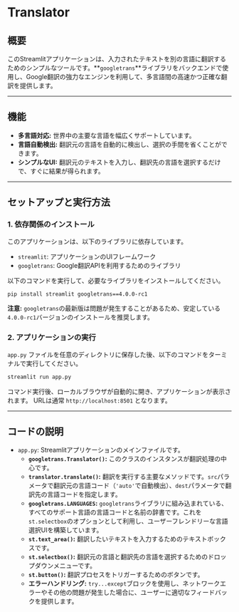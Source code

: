 
# Translator

## 概要

このStreamlitアプリケーションは、入力されたテキストを別の言語に翻訳するためのシンプルなツールです。**`googletrans`**ライブラリをバックエンドで使用し、Google翻訳の強力なエンジンを利用して、多言語間の高速かつ正確な翻訳を提供します。

---

## 機能

- **多言語対応:** 世界中の主要な言語を幅広くサポートしています。
- **言語自動検出:** 翻訳元の言語を自動的に検出し、選択の手間を省くことができます。
- **シンプルなUI:** 翻訳元のテキストを入力し、翻訳先の言語を選択するだけで、すぐに結果が得られます。

---

## セットアップと実行方法

### 1. 依存関係のインストール

このアプリケーションは、以下のライブラリに依存しています。

- `streamlit`: アプリケーションのUIフレームワーク
- `googletrans`: Google翻訳APIを利用するためのライブラリ

以下のコマンドを実行して、必要なライブラリをインストールしてください。

```bash
pip install streamlit googletrans==4.0.0-rc1
````

**注意:** `googletrans`の最新版は問題が発生することがあるため、安定している`4.0.0-rc1`バージョンのインストールを推奨します。

### 2\. アプリケーションの実行

`app.py` ファイルを任意のディレクトリに保存した後、以下のコマンドをターミナルで実行してください。

```bash
streamlit run app.py
```

コマンド実行後、ローカルブラウザが自動的に開き、アプリケーションが表示されます。
URLは通常 `http://localhost:8501` となります。

-----

## コードの説明

  - `app.py`: Streamlitアプリケーションのメインファイルです。
      - **`googletrans.Translator()`:** このクラスのインスタンスが翻訳処理の中心です。
      - **`translator.translate()`:** 翻訳を実行する主要なメソッドです。`src`パラメータで翻訳元の言語コード（`'auto'`で自動検出）、`dest`パラメータで翻訳先の言語コードを指定します。
      - **`googletrans.LANGUAGES`:** `googletrans`ライブラリに組み込まれている、すべてのサポート言語の言語コードと名前の辞書です。これを`st.selectbox`のオプションとして利用し、ユーザーフレンドリーな言語選択UIを構築しています。
      - **`st.text_area()`:** 翻訳したいテキストを入力するためのテキストボックスです。
      - **`st.selectbox()`:** 翻訳元の言語と翻訳先の言語を選択するためのドロップダウンメニューです。
      - **`st.button()`:** 翻訳プロセスをトリガーするためのボタンです。
      - **エラーハンドリング:** `try...except`ブロックを使用し、ネットワークエラーやその他の問題が発生した場合に、ユーザーに適切なフィードバックを提供します。

<!-- end list -->

```
```
